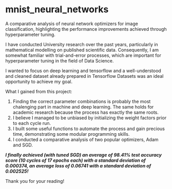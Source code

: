 # mnist_neural_networks
A comparative analysis of neural network optimizers for image classification, highlighting the performance improvements achieved through hyperparameter tuning.

I have conducted University research over the past years, particularly in mathematical modelling on published scientific data. Consequently, I am somewhat familiar with trial-and-error processes, which are important for hyperparameter tuning in the field of Data Science. 

I wanted to focus on deep learning and tensorflow and a well-understood and cleaned dataset already prepared in Tensorflow Datasets was an ideal opportunity to achieve my goal.

What I gained from this project:
1) Finding the correct parameter combinations is probably the most chalenging part in machine and deep learning. The same holds for academic research because the process has exactly the same roots.
2) I believe I managed to be unbiased by initializing the weight factors prior to each cycle run.
3) I built some useful functions to automate the process and gain precious time, demonstrating some modular programming skills.
4) I conducted a comparative analysis of two popular optimizers, Adam and SGD.

***I finally achieved (with tuned SGD) an average of 98.41% test accuracy score (10 cycles of 17 epochs each) with a standard deviation of 0.000374, an average loss of 0.06741 with a standard deviation of 0.002525!***

Thank you for your reading! 
